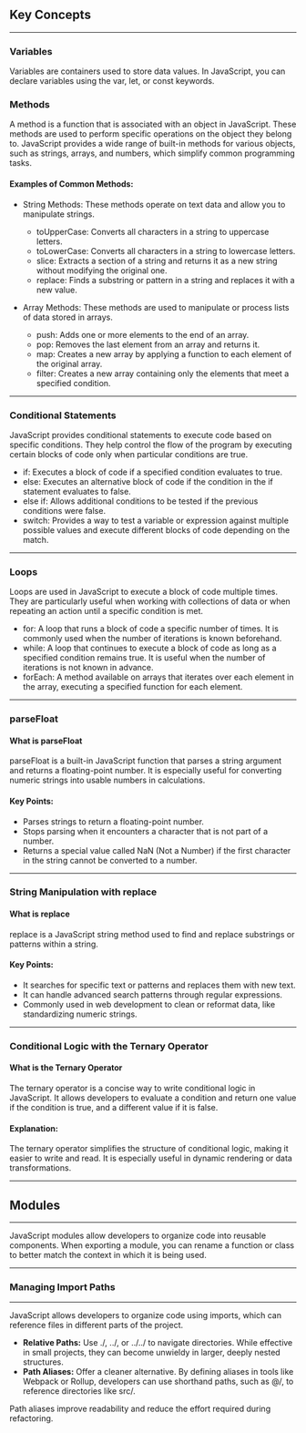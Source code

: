 ## Key Concepts
---

### Variables

Variables are containers used to store data values. In JavaScript, you can declare variables using the <span class="emphasis">var</span>, <span class="emphasis">let</span>, or <span class="emphasis">const</span> keywords.

### Methods

A method is a function that is associated with an object in JavaScript. These methods are used to perform specific operations on the object they belong to. JavaScript provides a wide range of built-in methods for various objects, such as strings, arrays, and numbers, which simplify common programming tasks.

#### Examples of Common Methods:

- String Methods: These methods operate on text data and allow you to manipulate strings.
  - <span class="emphasis">toUpperCase</span>: Converts all characters in a string to uppercase letters.
  - <span class="emphasis">toLowerCase</span>: Converts all characters in a string to lowercase letters.
  - <span class="emphasis">slice</span>: Extracts a section of a string and returns it as a new string without modifying the original one.
  - <span class="emphasis">replace</span>: Finds a substring or pattern in a string and replaces it with a new value.

- Array Methods: These methods are used to manipulate or process lists of data stored in arrays.
  - <span class="emphasis">push</span>: Adds one or more elements to the end of an array.
  - <span class="emphasis">pop</span>: Removes the last element from an array and returns it.
  - <span class="emphasis">map</span>: Creates a new array by applying a function to each element of the original array.
  - <span class="emphasis">filter</span>: Creates a new array containing only the elements that meet a specified condition.

---

### Conditional Statements

JavaScript provides conditional statements to execute code based on specific conditions. They help control the flow of the program by executing certain blocks of code only when particular conditions are true.

- <span class="emphasis">if</span>: Executes a block of code if a specified condition evaluates to true.
- <span class="emphasis">else</span>: Executes an alternative block of code if the condition in the if statement evaluates to false.
- <span class="emphasis">else if</span>: Allows additional conditions to be tested if the previous conditions were false.
- <span class="emphasis">switch</span>: Provides a way to test a variable or expression against multiple possible values and execute different blocks of code depending on the match.

---

### Loops

Loops are used in JavaScript to execute a block of code multiple times. They are particularly useful when working with collections of data or when repeating an action until a specific condition is met.

- <span class="emphasis">for</span>: A loop that runs a block of code a specific number of times. It is commonly used when the number of iterations is known beforehand.
- <span class="emphasis">while</span>: A loop that continues to execute a block of code as long as a specified condition remains true. It is useful when the number of iterations is not known in advance.
- <span class="emphasis">forEach</span>: A method available on arrays that iterates over each element in the array, executing a specified function for each element.

---

### parseFloat

#### What is parseFloat

<span class="emphasis">parseFloat</span> is a built-in JavaScript function that parses a string argument and returns a floating-point number. It is especially useful for converting numeric strings into usable numbers in calculations.

#### Key Points:

- Parses strings to return a floating-point number.
- Stops parsing when it encounters a character that is not part of a number.
- Returns a special value called NaN (Not a Number) if the first character in the string cannot be converted to a number.

---

### String Manipulation with replace

#### What is replace

<span class="emphasis">replace</span> is a JavaScript string method used to find and replace substrings or patterns within a string.

#### Key Points:

- It searches for specific text or patterns and replaces them with new text.
- It can handle advanced search patterns through regular expressions.
- Commonly used in web development to clean or reformat data, like standardizing numeric strings.

---

### Conditional Logic with the Ternary Operator

#### What is the Ternary Operator

The ternary operator is a concise way to write conditional logic in JavaScript. It allows developers to evaluate a condition and return one value if the condition is true, and a different value if it is false.

#### Explanation:

The ternary operator simplifies the structure of conditional logic, making it easier to write and read. It is especially useful in dynamic rendering or data transformations.

---

## Modules
---

JavaScript modules allow developers to organize code into reusable components. When exporting a module, you can rename a function or class to better match the context in which it is being used.

---

### Managing Import Paths
---

JavaScript allows developers to organize code using imports, which can reference files in different parts of the project.

- **Relative Paths:** Use <span class="emphasis">./</span>, <span class="emphasis">../</span>, or <span class="emphasis">../../</span> to navigate directories. While effective in small projects, they can become unwieldy in larger, deeply nested structures.
- **Path Aliases:** Offer a cleaner alternative. By defining aliases in tools like Webpack or Rollup, developers can use shorthand paths, such as <span class="emphasis">@/</span>, to reference directories like <span class="emphasis">src/</span>.

Path aliases improve readability and reduce the effort required during refactoring.

